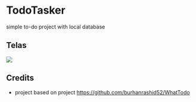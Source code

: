 # TodoTasker
simple to-do project with local database

## Telas
![](https://i.imgur.com/mNs0D3B.gif)
## Credits
- project based on project https://github.com/burhanrashid52/WhatTodo
